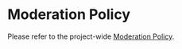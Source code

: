 # Moderation Policy

Please refer to the project-wide  [Moderation Policy](
https://github.com/trustoverip/admin/blob/master/Moderation_Policy.md).
